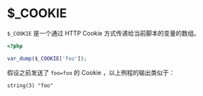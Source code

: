 # $_COOKIE

`$_COOKIE` 是一个通过 HTTP Cookie 方式传递给当前脚本的变量的数组。

```php
<?php

var_dump($_COOKIE['foo']);

```

假设之前发送了 `foo=foo` 的 Cookie ，以上例程的输出类似于：

```
string(3) "foo"
```

